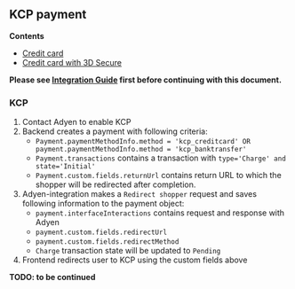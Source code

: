 ## KCP payment

<!-- START doctoc generated TOC please keep comment here to allow auto update -->
<!-- DON'T EDIT THIS SECTION, INSTEAD RE-RUN doctoc TO UPDATE -->
**Contents**

- [Credit card](#credit-card)
- [Credit card with 3D Secure](#credit-card-with-3d-secure)

<!-- END doctoc generated TOC please keep comment here to allow auto update -->

**Please see [Integration Guide](IntegrationGuide.md) first before continuing with this document.**

### KCP
1. Contact Adyen to enable KCP
1. Backend creates a payment with following criteria:
    * `Payment.paymentMethodInfo.method = 'kcp_creditcard' OR payment.paymentMethodInfo.method = 'kcp_banktransfer'`
    * `Payment.transactions` contains a transaction with `type='Charge' and state='Initial'`
    * `Payment.custom.fields.returnUrl` contains return URL to which the shopper will be redirected after completion.
1. Adyen-integration makes a `Redirect shopper` request and saves following information to the payment object:
    * `payment.interfaceInteractions` contains request and response with Adyen 
    * `payment.custom.fields.redirectUrl`
    * `payment.custom.fields.redirectMethod`
    * `Charge` transaction state will be updated to `Pending`
1. Frontend redirects user to KCP using the custom fields above

**TODO: to be continued**
